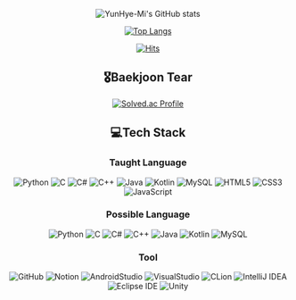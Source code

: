 <div align=center>
  
  ![YunHye-Mi's GitHub stats](https://github-readme-stats.vercel.app/api?username=YunHye-Mi&show_icons=true&theme=radical)
  
  [![Top Langs](https://github-readme-stats.vercel.app/api/top-langs/?username=YunHye-Mi&langs_count=10&layout=compact&theme=dark)](https://github.com/YunHye-Mi/YunHye-Mi)

  [![Hits](https://hits.seeyoufarm.com/api/count/incr/badge.svg?url=https%3A%2F%2Fgithub.com%2FYunHye-Mi&count_bg=%23C7A9DB&title_bg=%23A678D9&title=hits&edge_flat=false)](https://hits.seeyoufarm.com)
  
  ## 🎖️Baekjoon Tear
  [![Solved.ac Profile](https://mazassumnida.wtf/api/v2/generate_badge?boj=osnmkiyc1358)](https://solved.ac/osnmkiyc1358)
  
  ## 💻Tech Stack

  ### Taught Language
  ![Python](https://img.shields.io/badge/Python-3776AB.svg?style=for-the-badge&logo=Python&logoColor=white)  ![C](https://img.shields.io/badge/c-A8B9CC.svg?style=for-the-badge&logo=c&logoColor=white)  ![C#](https://img.shields.io/badge/c%23-239120.svg?style=for-the-badge&logo=c-sharp&logoColor=white)  ![C++](https://img.shields.io/badge/c++-00599C.svg?style=for-the-badge&logo=c%2B%2B&logoColor=white)  ![Java](https://img.shields.io/badge/Java-007396.svg?style=for-the-badge&logo=Java&logoColor=white)  ![Kotlin](https://img.shields.io/badge/kotlin-7F52FF.svg?style=for-the-badge&logo=kotlin&logoColor=white)  ![MySQL](https://img.shields.io/badge/MySQL-4479A1.svg?style=for-the-badge&logo=MySQL&logoColor=white)  ![HTML5](https://img.shields.io/badge/HTML5-E34F26.svg?style=for-the-badge&logo=HTML5&logoColor=white)  ![CSS3](https://img.shields.io/badge/CSS3-1572B6.svg?style=for-the-badge&logo=CSS3&logoColor=white)  ![JavaScript](https://img.shields.io/badge/JavaScript-F7DF1E.svg?style=for-the-badge&logo=JavaScript&logoColor=white)

  ### Possible Language
  ![Python](https://img.shields.io/badge/Python-3776AB.svg?style=for-the-badge&logo=Python&logoColor=white)  ![C](https://img.shields.io/badge/c-A8B9CC.svg?style=for-the-badge&logo=c&logoColor=white)  ![C#](https://img.shields.io/badge/c%23-239120.svg?style=for-the-badge&logo=c-sharp&logoColor=white)  ![C++](https://img.shields.io/badge/c++-00599C.svg?style=for-the-badge&logo=c%2B%2B&logoColor=white)  ![Java](https://img.shields.io/badge/Java-007396.svg?style=for-the-badge&logo=Java&logoColor=white)  ![Kotlin](https://img.shields.io/badge/kotlin-7F52FF.svg?style=for-the-badge&logo=kotlin&logoColor=white)  ![MySQL](https://img.shields.io/badge/MySQL-4479A1.svg?style=for-the-badge&logo=MySQL&logoColor=white)

  ### Tool
![GitHub](https://img.shields.io/badge/github-181717.svg?style=for-the-badge&logo=github&logoColor=white) ![Notion](https://img.shields.io/badge/Notion-000000.svg?style=for-the-badge&logo=notion&logoColor=white) ![AndroidStudio](https://img.shields.io/badge/Android%20Studio-3DDC84.svg?style=for-the-badge&logo=Android&logoColor=white) ![VisualStudio](https://img.shields.io/badge/Visual%20Studio-5C2D91.svg?style=for-the-badge&logo=VisualStudio&logoColor=white) ![CLion](https://img.shields.io/badge/CLion-000000.svg?style=for-the-badge&logo=CLion&logoColor=white) ![IntelliJ IDEA](https://img.shields.io/badge/IntelliJ%20IDEA-000000.svg?style=for-the-badge&logo=IntelliJIDEA&logoColor=white) ![Eclipse IDE](https://img.shields.io/badge/Eclipse%20IDE-2C2255.svg?style=for-the-badge&logo=EclipseIDE&logoColor=white) ![Unity](https://img.shields.io/badge/Unity-ffffff.svg?style=for-the-badge&logo=Unity&logoColor=black) 
</div>
